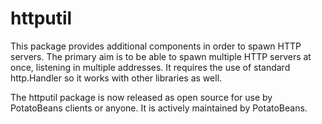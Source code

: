 # httputil

This package provides additional components in order to spawn HTTP servers. The primary aim is to be able to spawn
multiple HTTP servers at once, listening in multiple addresses. It requires the use of standard http.Handler so it works
with other libraries as well.

The httputil package is now released as open source for use by PotatoBeans clients or anyone. It is actively maintained
by PotatoBeans.